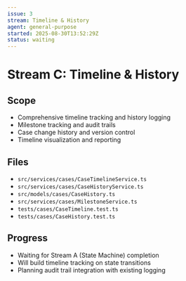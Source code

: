 ```yaml
---
issue: 3
stream: Timeline & History
agent: general-purpose
started: 2025-08-30T13:52:29Z
status: waiting
---
```


# Stream C: Timeline & History

## Scope
- Comprehensive timeline tracking and history logging
- Milestone tracking and audit trails
- Case change history and version control
- Timeline visualization and reporting

## Files
- `src/services/cases/CaseTimelineService.ts`
- `src/services/cases/CaseHistoryService.ts`
- `src/models/cases/CaseHistory.ts`
- `src/services/cases/MilestoneService.ts`
- `tests/cases/CaseTimeline.test.ts`
- `tests/cases/CaseHistory.test.ts`

## Progress
- Waiting for Stream A (State Machine) completion
- Will build timeline tracking on state transitions
- Planning audit trail integration with existing logging